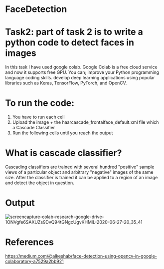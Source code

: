 # FaceDetection
# Task2: part of task 2 is to write a python code to detect faces in images

In this task I have used google colab. Google Colab is a free cloud service and now it supports free GPU. You can; improve your Python programming language coding skills. develop deep learning applications using popular libraries such as Keras, TensorFlow, PyTorch, and OpenCV.

# To run the code: 
1. You have to run each cell 
2. Upload the image + the haarcascade_frontalface_default.xml file which a Cascade Classifier
3. Run the following cells until you reach the output

# What is cascade classifier?
Cascading classifiers are trained with several hundred "positive" sample views of a particular object and arbitrary "negative" images of the same size. After the classifier is trained it can be applied to a region of an image and detect the object in question.

# Output 
![screencapture-colab-research-google-drive-1ONVgfe6SAXUZs9DvQ94tGNgcUgvKHMlL-2020-06-27-20_35_41](https://user-images.githubusercontent.com/50755701/85928646-3ff88900-b8b7-11ea-9e8e-1cf5abfb5096.png)

# References 
https://medium.com/@alkeshab/face-detection-using-opencv-in-google-colaboratory-a7529a2bb921
